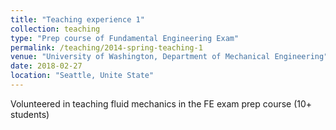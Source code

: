 ```yaml
---
title: "Teaching experience 1"
collection: teaching
type: "Prep course of Fundamental Engineering Exam"
permalink: /teaching/2014-spring-teaching-1
venue: "University of Washington, Department of Mechanical Engineering"
date: 2018-02-27
location: "Seattle, Unite State"
---
```


Volunteered in teaching fluid mechanics in the FE exam prep course (10+ students) 

